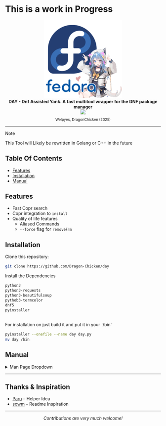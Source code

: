 # This is a work in Progress

<div align="center">
  <img src="./.github/logo.png" width="50%">
  <br>
  <b>DAY - Dnf Assisted Yank. A fast multitool wrapper for the DNF package manager</b>
  <br>
  <a href="https://github.com/Dragon-Chicken/day">
    <img src="https://img.shields.io/github/repo-size/Dragon-Chicken/day?color=6E93CC&labelColor=1a1e29&style=for-the-badge">
  </a>
  <br>
  <sub>Welpyes, DragonChicken (2025)</sub>
</div>

---

> [!NOTE]
> This Tool will Likely be rewritten
> in Golang or C++ in the future 

## Table Of Contents
- [Features](#Features)
- [Installation](#Installation)
- [Manual](#Manual)

## Features

- Fast Copr search
- Copr integration to `install`
- Quality of life features
   * Aliased Commands 
   * `--force` flag for `remove`/`rm`

## Installation

Clone this repository:
```sh
git clone https://github.com/Dragon-Chicken/day
```
Install the Dependencies
```
python3
python3-requests
python3-beautifulsoup
pythob3-termcolor
dnf5
pyinstaller
```
<br>
For installation on just build it and put it in your `/bin`

```sh
pyinstaller --onefile --name day day.py
mv day /bin
```


## Manual

<details>
<summary>Man Page Dropdown</summary>
<pre><code>
DAY(1)                            Day Manual                            DAY(1)

NAME
       day - Dnf Assisted Yank, A dnf wrapper with
       quality of life features

SYNOPSIS
       day [--help] [--help-dnf] [command] [arguments...]

DESCRIPTION
       Day is a Python-based dnf wrapper for RPM-based Linux Distributions.
       It integrates Copr features namely the Search function to the dnf
       Package Manager and installs copr projects found in
       https://copr.fedorainfracloud.org with ease

OPTIONS
       --help, -h
              Displays the Day specific help page

       --help-dnf
              Displays the Dnf help page

COMMANDS
       search <query>
              Search for packages matching the query in standard repositories. If no
              matches are found, prompts to search COPR repositories.
              Example:
                  day search bottom
                  # If no matches, prompts: "Would you like to search COPR repositories? (Y/n)"

       copr search <query>
              Search COPR repositories for projects matching the query. Displays
              project names, supported architectures, and truncated descriptions.
              Example:
                  day copr search bottom
                  # Output: Project names with highlighted matches, architectures, and descriptions

       install, i, in <package>...
              Install one or more packages. Supports COPR projects by specifying
              <owner/project> (e.g., atim/bottom), which automatically enables the
              COPR repository before installing the package. Uses -y for non-interactive
              installation.
              Example:
                  day install git atim/bottom
                  # Enables atim/bottom COPR repository and installs git and bottom

       remove, rm <package>... [-f|--force]
              Remove one or more installed packages. Checks for DNF database locks
              and requires sudo. The --force (-f) option uses rpm -e --nodeps to bypass
              dependency checks, but verifies package existence first.
              Example:
                  day remove nano
                  # Runs dnf5 remove -y nano
                  day remove nano -f
                  # Runs rpm -e --nodeps nano after verifying nano is installed

       upgrade, ug, upg [<package>...]
              Upgrade specified packages or all packages if none are specified. Passes
              additional arguments to dnf5 upgrade.
              Example:
                  day upgrade
                  # Runs dnf5 upgrade
                  day upg vim
                  # Runs dnf5 upgrade vim

       list, ls [<options>...]
              List packages (e.g., installed, available, extras). Passes additional
              arguments to dnf5 list.
              Example:
                  day list installed
                  # Runs dnf5 list installed

       download, dw <package>... [--srpm] [--debuginfo]
              Download packages to the current or specified directory without installing.
              Supports --srpm for source RPMs and --debuginfo for debuginfo RPMs.
              Example:
                  day download vim --srpm
                  # Runs dnf5 download vim --srpm

       cl
              Clean all cached data, equivalent to dnf5 clean all.
              Example:
                  day cl
                  # Runs dnf5 clean all

       <other dnf5 commands> [<subcommand>] [<arguments>...]
              Any unrecognized command is passed directly to dnf5, supporting all dnf5
              commands and subcommands (e.g., advisory summary, history list, copr add).
              Example:
                  day history list
                  # Runs dnf5 history list
                  day copr add myproject/mypackage
                  # Runs dnf5 copr add myproject/mypackage
                  day advisory summary
                  # Runs dnf5 advisory summary

EXAMPLES
       Search for a package and fall back to COPR:
           day search bottom

       Install a package from a COPR repository:
           day install atim/bottom

       Remove a package forcefully:
           day rm nano -f

       List transaction history:
           day history list

       Add a COPR repository:
           day copr add myproject/mypackage

       Upgrade all packages:
           day upg

SEE ALSO
       dnf5(8), dnf5-plugins(8), dnf.conf(5)

       Online documentation:
           https://dnf5.readthedocs.io
           https://dnf-plugins-core.readthedocs.io
</code></pre>
</details>

---

## Thanks & Inspiration

- [Paru](https://github.com/Morganamilo/paru) – Helper Idea 
- [sowm](https://github.com/dylanaraps/sowm) – Readme Inspiration

--- 
<p align="center">
  <em>Contributions are very much welcome!</em>
</p>

